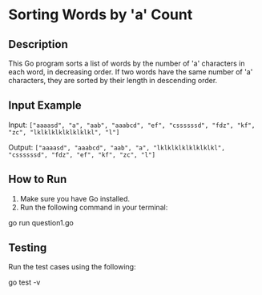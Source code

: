 # Sorting Words by 'a' Count

## Description
This Go program sorts a list of words by the number of 'a' characters in each word, in decreasing order. If two words have the same number of 'a' characters, they are sorted by their length in descending order.

## Input Example
Input: 
`["aaaasd", "a", "aab", "aaabcd", "ef", "cssssssd", "fdz", "kf", "zc", "lklklklklklklklkl", "l"]`

Output: 
`["aaaasd", "aaabcd", "aab", "a", "lklklklklklklklkl", "cssssssd", "fdz", "ef", "kf", "zc", "l"]`

## How to Run
1. Make sure you have Go installed.
2. Run the following command in your terminal:

go run question1.go


## Testing
Run the test cases using the following:

go test -v